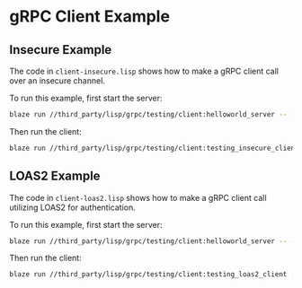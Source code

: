 # gRPC Client Example

## Insecure Example

The code in `client-insecure.lisp` shows how to make a gRPC client call over an insecure channel.

To run this example, first start the server:

```sh
blaze run //third_party/lisp/grpc/testing/client:helloworld_server -- --port=50051 --auth_mechanism="insecure"
```

Then run the client:

```sh
blaze run //third_party/lisp/grpc/testing/client:testing_insecure_client -- --port=50051 --logtostderr
```

## LOAS2 Example

The code in `client-loas2.lisp` shows how to make a gRPC client call utilizing LOAS2 for
authentication.

To run this example, first start the server:

```sh
blaze run //third_party/lisp/grpc/testing/client:helloworld_server -- --port=50051 --auth_mechanism="loas2"
```

Then run the client:

```sh
blaze run //third_party/lisp/grpc/testing/client:testing_loas2_client -- --port 50051 --logtostderr
```
